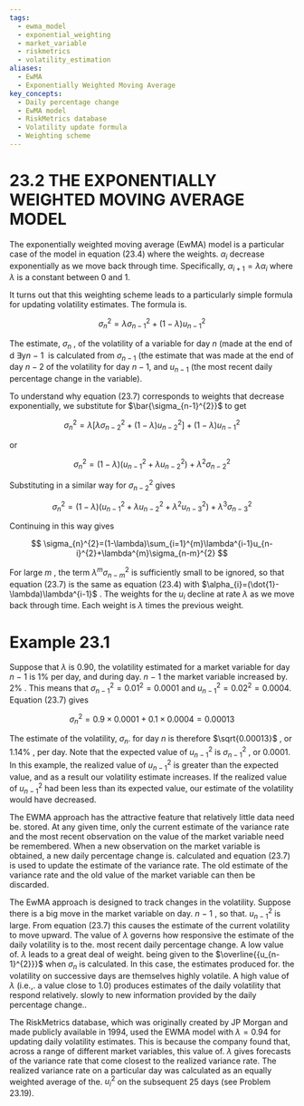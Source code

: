 ```yaml
---
tags:
  - ewma_model
  - exponential_weighting
  - market_variable
  - riskmetrics
  - volatility_estimation
aliases:
  - EwMA
  - Exponentially Weighted Moving Average
key_concepts:
  - Daily percentage change
  - EwMA model
  - RiskMetrics database
  - Volatility update formula
  - Weighting scheme
---
```


# 23.2 THE EXPONENTIALLY WEIGHTED MOVING AVERAGE MODEL  

The exponentially weighted moving average (EwMA) model is a particular case of the model in equation (23.4) where the weights. $\alpha_{i}$ decrease exponentially as we move back through time. Specifically, $\alpha_{i+1}=\lambda\alpha_{i}$ where $\lambda$ is a constant between 0 and 1.  

It turns out that this weighting scheme leads to a particularly simple formula for updating volatility estimates. The formula is.  

$$
\sigma_{n}^{2}=\lambda\sigma_{n-1}^{2}+(1-\lambda)u_{n-1}^{2}
$$  

The estimate, $\sigma_{n}$ , of the volatility of a variable for day $n$ (made at the end of d $\exists{}\mathrm{y}n\mathrm{~-~}1\mathrm{~}$ is calculated from $\sigma_{n-1}$ (the estimate that was made at the end of day $n-2$ of the volatility for day $n-1,$ and $u_{n-1}$ (the most recent daily percentage change in the variable).  

To understand why equation (23.7) corresponds to weights that decrease exponentially, we substitute for $\bar{\sigma_{n-1}^{2}}$ to get  

$$
\sigma_{n}^{2}=\lambda[\lambda\sigma_{n-2}^{2}+(1-\lambda)u_{n-2}^{2}]+(1-\lambda)u_{n-1}^{2}
$$  

or  

$$
\sigma_{n}^{2}=(1-\lambda)(u_{n-1}^{2}+\lambda u_{n-2}^{2})+\lambda^{2}\sigma_{n-2}^{2}
$$  

Substituting in a similar way for $\sigma_{n-2}^{2}$ gives  

$$
\sigma_{n}^{2}=(1-\lambda)(u_{n-1}^{2}+\lambda u_{n-2}^{2}+\lambda^{2}u_{n-3}^{2})+\lambda^{3}\sigma_{n-3}^{2}
$$  

Continuing in this way gives  

$$
\sigma_{n}^{2}=(1-\lambda)\sum_{i=1}^{m}\lambda^{i-1}u_{n-i}^{2}+\lambda^{m}\sigma_{n-m}^{2}
$$  

For large $m$ , the term $\lambda^{m}\sigma_{n-m}^{2}$ is sufficiently small to be ignored, so that equation (23.7) is the same as equation (23.4) with $\alpha_{i}=(\dot{1}-\lambda)\lambda^{i-1}$ . The weights for the $u_{i}$ decline at rate $\lambda$ as we move back through time. Each weight is $\lambda$ times the previous weight.  

# Example 23.1  

Suppose that $\lambda$ is 0.90, the volatility estimated for a market variable for day $n\mathrm{~-~}1$ is $1\%$ per day, and during day. $n\mathrm{~-~}1$ the market variable increased by. $2\%$ . This means that $\sigma_{n-1}^{2}=0.01^{2}=0.0001$ and $u_{n-1}^{2}=0.02^{2}=0.0004.$ Equation (23.7) gives  

$$
\sigma_{n}^{2}=0.9\times0.0001+0.1\times0.0004=0.00013
$$  

The estimate of the volatility, $\sigma_{n}.$ for day $n$ is therefore $\sqrt{0.00013}$ , or $1.14\%$ , per day. Note that the expected value of $u_{n-1}^{2}$ is $\sigma_{n-1}^{2}$ , or 0.0001. In this example, the realized value of $u_{n-1}^{2}$ is greater than the expected value, and as a result our volatility estimate increases. If the realized value of $u_{n-1}^{2}$ had been less than its expected value, our estimate of the volatility would have decreased.  

The EWMA approach has the attractive feature that relatively little data need be. stored. At any given time, only the current estimate of the variance rate and the most recent observation on the value of the market variable need be remembered. When a new observation on the market variable is obtained, a new daily percentage change is. calculated and equation (23.7) is used to update the estimate of the variance rate. The old estimate of the variance rate and the old value of the market variable can then be discarded.  

The EwMA approach is designed to track changes in the volatility. Suppose there is a big move in the market variable on day. $n\mathrm{~-~}1$ , so that. $u_{n-1}^{2}$ is large. From equation (23.7) this causes the estimate of the current volatility to move upward. The value of $\lambda$ governs how responsive the estimate of the daily volatility is to the. most recent daily percentage change. A low value of. $\lambda$ leads to a great deal of weight. being given to the $\overline{{u_{n-1}^{2}}}$ when $\sigma_{n}$ is calculated. In this case, the estimates produced for. the volatility on successive days are themselves highly volatile. A high value of $\lambda$ (i.e.,. a value close to 1.0) produces estimates of the daily volatility that respond relatively. slowly to new information provided by the daily percentage change..  

The RiskMetrics database, which was originally created by JP Morgan and made publicly available in 1994, used the EWMA model with $\lambda=0.94$ for updating daily volatility estimates. This is because the company found that, across a range of different market variables, this value of. $\lambda$ gives forecasts of the variance rate that come closest to the realized variance rate. The realized variance rate on a particular day was calculated as an equally weighted average of the. $u_{i}^{2}$ on the subsequent 25 days (see Problem 23.19).  
